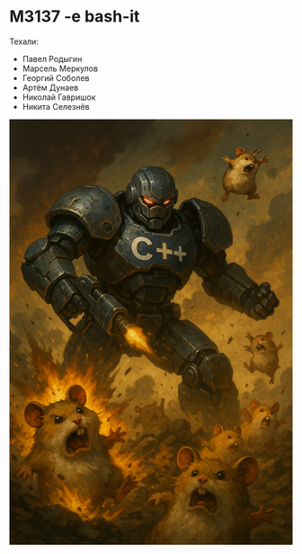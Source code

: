 # M3137 -e bash-it

Техали:

- Павел Родыгин
- Марсель Меркулов
- Георгий Соболев
- Артём Дунаев
- Николай Гавришок
- Никита Селезнёв

![](assets/main_page_c++.png)
